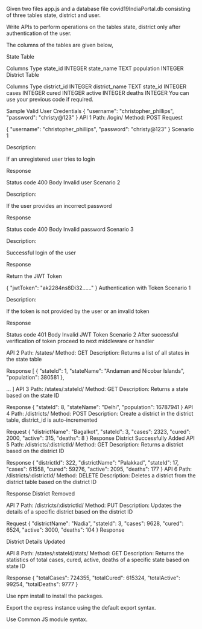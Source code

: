 Given two files app.js and a database file covid19IndiaPortal.db consisting of three tables state, district and user.

Write APIs to perform operations on the tables state, district only after authentication of the user.

The columns of the tables are given below,

State Table

Columns	Type
state_id	INTEGER
state_name	TEXT
population	INTEGER
District Table

Columns	Type
district_id	INTEGER
district_name	TEXT
state_id	INTEGER
cases	INTEGER
cured	INTEGER
active	INTEGER
deaths	INTEGER
You can use your previous code if required.

Sample Valid User Credentials
{
  "username": "christopher_phillips",
  "password": "christy@123"
}
API 1
Path: /login/
Method: POST
Request

{
  "username": "christopher_phillips",
  "password": "christy@123"
}
Scenario 1

Description:

If an unregistered user tries to login

Response

Status code
400
Body
Invalid user
Scenario 2

Description:

If the user provides an incorrect password

Response

Status code
400
Body
Invalid password
Scenario 3

Description:

Successful login of the user

Response

Return the JWT Token

{
  "jwtToken": "ak2284ns8Di32......"
}
Authentication with Token
Scenario 1

Description:

If the token is not provided by the user or an invalid token

Response

Status code
401
Body
Invalid JWT Token
Scenario 2 After successful verification of token proceed to next middleware or handler

API 2
Path: /states/
Method: GET
Description:
Returns a list of all states in the state table

Response
[
  {
    "stateId": 1,
    "stateName": "Andaman and Nicobar Islands",
    "population": 380581
  },

  ...
]
API 3
Path: /states/:stateId/
Method: GET
Description:
Returns a state based on the state ID

Response
{
  "stateId": 8,
  "stateName": "Delhi",
  "population": 16787941
}
API 4
Path: /districts/
Method: POST
Description:
Create a district in the district table, district_id is auto-incremented

Request
{
  "districtName": "Bagalkot",
  "stateId": 3,
  "cases": 2323,
  "cured": 2000,
  "active": 315,
  "deaths": 8
}
Response
District Successfully Added
API 5
Path: /districts/:districtId/
Method: GET
Description:
Returns a district based on the district ID

Response
{
  "districtId": 322,
  "districtName": "Palakkad",
  "stateId": 17,
  "cases": 61558,
  "cured": 59276,
  "active": 2095,
  "deaths": 177
}
API 6
Path: /districts/:districtId/
Method: DELETE
Description:
Deletes a district from the district table based on the district ID

Response
District Removed

API 7
Path: /districts/:districtId/
Method: PUT
Description:
Updates the details of a specific district based on the district ID

Request
{
  "districtName": "Nadia",
  "stateId": 3,
  "cases": 9628,
  "cured": 6524,
  "active": 3000,
  "deaths": 104
}
Response

District Details Updated

API 8
Path: /states/:stateId/stats/
Method: GET
Description:
Returns the statistics of total cases, cured, active, deaths of a specific state based on state ID

Response
{
  "totalCases": 724355,
  "totalCured": 615324,
  "totalActive": 99254,
  "totalDeaths": 9777
}


Use npm install to install the packages.

Export the express instance using the default export syntax.

Use Common JS module syntax.
